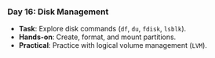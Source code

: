 
### Day 16: Disk Management
- **Task**: Explore disk commands (`df`, `du`, `fdisk`, `lsblk`).
- **Hands-on**: Create, format, and mount partitions.
- **Practical**: Practice with logical volume management (`LVM`).
